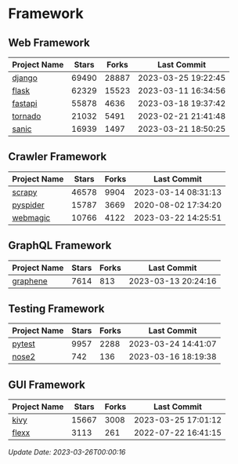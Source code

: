 # Framework

## Web Framework
| Project Name | Stars | Forks | Last Commit |
| ------------ | ----- | ----- | ----------- |
| [django](https://github.com/django/django) | 69490 | 28887 | 2023-03-25 19:22:45 |
| [flask](https://github.com/pallets/flask) | 62329 | 15523 | 2023-03-11 16:34:56 |
| [fastapi](https://github.com/tiangolo/fastapi) | 55878 | 4636 | 2023-03-18 19:37:42 |
| [tornado](https://github.com/tornadoweb/tornado) | 21032 | 5491 | 2023-02-21 21:41:48 |
| [sanic](https://github.com/sanic-org/sanic) | 16939 | 1497 | 2023-03-21 18:50:25 |

## Crawler Framework
| Project Name | Stars | Forks | Last Commit |
| ------------ | ----- | ----- | ----------- |
| [scrapy](https://github.com/scrapy/scrapy) | 46578 | 9904 | 2023-03-14 08:31:13 |
| [pyspider](https://github.com/binux/pyspider) | 15787 | 3669 | 2020-08-02 17:34:20 |
| [webmagic](https://github.com/code4craft/webmagic) | 10766 | 4122 | 2023-03-22 14:25:51 |

## GraphQL Framework
| Project Name | Stars | Forks | Last Commit |
| ------------ | ----- | ----- | ----------- |
| [graphene](https://github.com/graphql-python/graphene) | 7614 | 813 | 2023-03-13 20:24:16 |

## Testing Framework
| Project Name | Stars | Forks | Last Commit |
| ------------ | ----- | ----- | ----------- |
| [pytest](https://github.com/pytest-dev/pytest) | 9957 | 2288 | 2023-03-24 14:41:07 |
| [nose2](https://github.com/nose-devs/nose2) | 742 | 136 | 2023-03-16 18:19:38 |

## GUI Framework
| Project Name | Stars | Forks | Last Commit |
| ------------ | ----- | ----- | ----------- |
| [kivy](https://github.com/kivy/kivy) | 15667 | 3008 | 2023-03-25 17:01:12 |
| [flexx](https://github.com/flexxui/flexx) | 3113 | 261 | 2022-07-22 16:41:15 |

*Update Date: 2023-03-26T00:00:16*